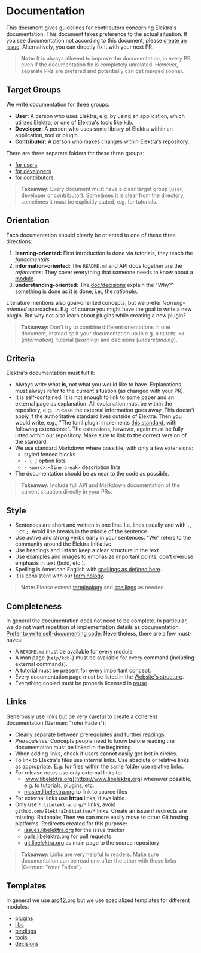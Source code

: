 # Documentation

This document gives guidelines for contributors concerning Elektra's documentation.
This document takes preference to the actual situation.
If you see documentation not according to this document, please [create an issue](https://issues.libelektra.org).
Alternatively, you can directly fix it with your next PR.

> **Note:**
> It is always allowed to improve the documentation, in every PR, even if the documentation fix is completely unrelated.
> However, separate PRs are prefered and potentially can get merged sooner.

## Target Groups

We write documentation for three groups:

- **User:**
  A person who uses Elektra, e.g. by using an application, which utilizes Elektra, or one of Elektra's tools like `kdb`.
- **Developer:**
  A person who uses some library of Elektra within an application, tool or plugin.
- **Contributor:**
  A person who makes changes within Elektra's repository.

There are three separate folders for these three groups:

- [for users](/doc/help)
- [for developers](/doc/dev)
- [for contributors](/doc/contrib)

> **Takeaway:**
> Every document must have a clear target group (user, developer or contributor).
> Sometimes it is clear from the directory, sometimes it must be explicitly stated, e.g. for tutorials.

## Orientation

Each documentation should clearly be oriented to one of these three directions:

1. **learning-oriented:**
   First introduction is done via tutorials, they teach the _fundamentals_.
2. **information-oriented:**
   The `README.md` and API docs together are the _references_:
   They cover everything that someone needs to know about a [module](/doc/help/elektra-glossary.md).
3. **understanding-oriented:**
   The [doc/decisions](/doc/decisions) explain the "Why?" something is done as it is done, i.e., the _rationale_.

Literature mentions also goal-oriented concepts, but we prefer _learning-oriented_ approaches.
E.g. of course you might have the goal to write a new plugin.
But why not also learn about plugins while creating a new plugin?

> **Takeaway:**
> Don't try to combine different orientations in one document, instead split your documentation up in e.g. a `README.md` (_information_), tutorial (_learning_) and decisions (_understanding_).

## Criteria

Elektra's documentation must fulfill:

- Always write what **is**, not what you would like to have.
  Explanations must always refer to the current situation (as changed with your PR).
- It is self-contained.
  It is not enough to link to some paper and an external page as explanation.
  All explanation must be within the repository, e.g., in case the external information goes away.
  This doesn't apply if the authoritative standard lives outside of Elektra.
  Then you would write, e.g., "The toml plugin implements [this standard](https://toml.io/en/v1.0.0), with following extensions:".
  The extensions, however, again must be fully listed within our repository. Make sure to link to the correct version of the standard.
- We use standard Markdown where possible, with only a few extensions:
  - styled fenced blocks
  - `- [ ]` option lists
  - `- <word>:<line break>` description lists
- The documentation should be as near to the code as possible.

> **Takeaway:**
> Include full API and Markdown documentation of the current situation directly in your PRs.

## Style

- Sentences are short and written in one line.
  I.e. lines usually end with `.`, `:` or `;`.
  Avoid line breaks in the middle of the sentence.
- Use active and strong verbs early in your sentences.
  "We" refers to the community around the Elektra Initiative.
- Use headings and lists to keep a clear structure in the text.
- Use examples and images to emphasize important points, don't overuse emphasis in text (bold, etc.).
- Spelling is American English with [spellings as defined here](/scripts/spelling.sed).
- It is consistent with our [terminology](/doc/help/elektra-glossary.md).

> **Note:**
> Please extend [terminology](/doc/help/elektra-glossary.md) and [spellings](/scripts/spelling.sed) as needed.

## Completeness

In general the documentation does not need to be complete.
In particular, we do not want repetition of implementation details as documentation.
[Prefer to write self-documenting code](/doc/CODING.md).
Nevertheless, there are a few must-haves:

- A `README.md` must be available for every module.
- A man page (`help/kdb-`) must be available for every command (including external commands).
- A tutorial must be present for every important concept.
- Every documentation page must be listed in the [Website's structure](/src/tools/website/resources/structure.json.in).
- Everything copied must be properly licensed in [reuse](/.reuse/dep5).

## Links

Generously use links but be very careful to create a coherent documentation (German: "roter Faden"):

- Clearly separate between prerequisites and further readings.
- _Prerequisites:_
  Concepts people need to know before reading the documentation must be linked in the beginning.
- When adding links, check if users cannot easily get lost in circles.
- To link to Elektra's files use internal links.
  Use absolute or relative links as appropriate.
  E.g. for files within the same folder use relative links.
- For release notes use only external links to:
  - [www.libelektra.org](https://www.libelektra.org) whenever possible, e.g. to tutorials, plugins, etc.
  - [master.libelektra.org](https://master.libelektra.org) to link to source files
- For external links use **https** links, if available.
- Only use `*.libelektra.org/*` links, avoid `github.com/ElektraInitiative/*` links.
  Create an issue if redirects are missing.
  Rationale:
  Then we can more easily move to other Git hosting platforms.
  Redirects created for this purpose:
  - [issues.libelektra.org](https://issues.libelektra.org) for the issue tracker
  - [pulls.libelektra.org](https://pulls.libelektra.org) for pull requests
  - [git.libelektra.org](https://git.libelektra.org) as main page to the source repository

> **Takeaway:**
> Links are very helpful to readers.
> Make sure documentation can be read one after the other with these links (German: "roter Faden").

## Templates

In general we use [arc42.org](https://arc42.org/) but we use specialized templates for different modules:

- [plugins](/src/plugins/template/README.md)
- [libs](/src/libs/template/README.md)
- [bindings](/src/bindings/template/README.md)
- [tools](/src/tools/template/README.md)
- [decisions](/doc/decisions/TEMPLATE.md)

